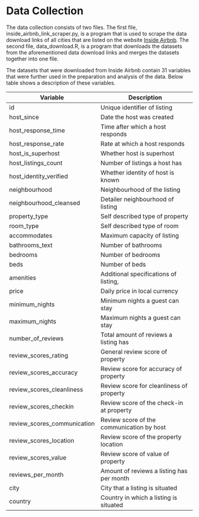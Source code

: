 # Data Collection

The data collection consists of two files. The first file, inside_airbnb_link_scraper.py, is a program that is used to scrape the data download links of all cities that are listed on the website [Inside Airbnb](http://insideairbnb.com/get-the-data.html). The second file, data_download.R, is a program that downloads the datasets from the aforementioned data download links and merges the datasets together into one file. 

The datasets that were downloaded from Inside Airbnb contain 31 variables that were further used in the preparation and analysis of the data. Below table shows a description of these variables. 

|Variable                        |Description                                 |
|--------------------------------|--------------------------------------------|
|id                              |Unique identifier of listing                |
|host_since                      |Date the host was created                   |
|host_response_time              |Time after which a host responds            |
|host_response_rate              |Rate at which a host responds               |
|host_is_superhost               |Whether host is superhost                   |
|host_listings_count             |Number of listings a host has               |
|host_identity_verified          |Whether identity of host is known           |
|neighbourhood                   |Neighbourhood of the listing                |
|neighbourhood_cleansed          |Detailer neighbourhood of listing           |
|property_type                   |Self described type of property             |
|room_type                       |Self described type of room                 |
|accommodates                    |Maximum capacity of listing                 |
|bathrooms_text                  |Number of bathrooms                         |
|bedrooms                        |Number of bedrooms                          |
|beds                            |Number of beds                              |
|amenities                       |Additional specifications of listing,       |
|price                           |Daily price in local currency               |
|minimum_nights                  |Minimum nights a guest can stay             |
|maximum_nights                  |Maximum nights a guest can stay             |
|number_of_reviews               |Total amount of reviews a listing has       |
|review_scores_rating            |General review score of property            |
|review_scores_accuracy          |Review score for accuracy of property       |
|review_scores_cleanliness       |Review score for cleanliness of property    |
|review_scores_checkin           |Review score of the check-in at property    |
|review_scores_communication     |Review score of the communication by host   |
|review_scores_location          |Review score of the property location       |
|review_scores_value             |Review score of value of property           |
|reviews_per_month               |Amount of reviews a listing has per month   |
|city                            |City that a listing is situated             |
|country                         |Country in which a listing is situated      |
